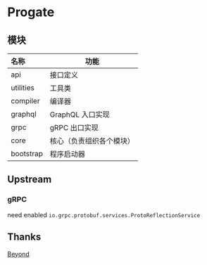 # Progate

## 模块
| 名称        | 功能           |
|:----------|--------------|
| api       | 接口定义         |
| utilities | 工具类          |
| compiler  | 编译器          |
| graphql   | GraphQL 入口实现 |
| grpc      | gRPC 出口实现    |
| core      | 核心（负责组织各个模块） |
| bootstrap | 程序启动器        |

## Upstream

### gRPC

need enabled `io.grpc.protobuf.services.ProtoReflectionService`


## Thanks
[Beyond](https://zh.wikipedia.org/wiki/Beyond)
